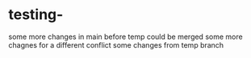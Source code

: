 # testing- 


some more changes in main before temp could be merged
some more chagnes for a different conflict
some changes from temp branch 
